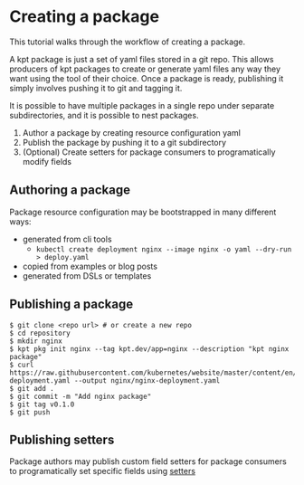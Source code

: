 # Creating a package

This tutorial walks through the workflow of creating a package.

A kpt package is just a set of yaml files stored in a git repo. This allows producers of kpt 
packages to create or generate yaml files any way they want using the tool of their choice. 
Once a package is ready, publishing it simply involves pushing it to git and tagging it.

It is possible to have multiple packages in a single repo under separate subdirectories,
and it is possible to nest packages.

1. Author a package by creating resource configuration yaml
2. Publish the package by pushing it to a git subdirectory
3. (Optional) Create setters for package consumers to programatically modify fields

## Authoring a package

Package resource configuration may be bootstrapped in many different ways:

- generated from cli tools
  - `kubectl create deployment nginx --image nginx -o yaml --dry-run > deploy.yaml`
- copied from examples or blog posts
- generated from DSLs or templates

## Publishing a package

```
$ git clone <repo url> # or create a new repo
$ cd repository
$ mkdir nginx
$ kpt pkg init nginx --tag kpt.dev/app=nginx --description "kpt nginx package"
$ curl https://raw.githubusercontent.com/kubernetes/website/master/content/en/examples/controllers/nginx-deployment.yaml --output nginx/nginx-deployment.yaml
$ git add .
$ git commit -m "Add nginx package"
$ git tag v0.1.0
$ git push
```

## Publishing setters

Package authors may publish custom field setters for package consumers to
programatically set specific fields using [setters](../cfg/create-setter.md)

